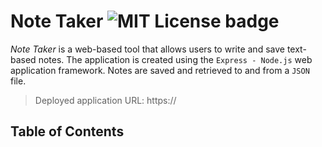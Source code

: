 # Note Taker ![MIT License badge](https://camo.githubusercontent.com/302a0a2a90397c2fc68f3838a6c9b9cebec684d041d250065a05bebab1412cd7/68747470733a2f2f696d672e736869656c64732e696f2f62616467652f4c6963656e73652d4d49542d726564)

_Note Taker_ is a web-based tool that allows users to write and save text-based notes. The application is created using the `Express - Node.js` web application framework. Notes are saved and retrieved to and from a `JSON` file.

> Deployed application URL: https://

## Table of Contents
